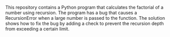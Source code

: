 This repository contains a Python program that calculates the factorial of a number using recursion. The program has a bug that causes a RecursionError when a large number is passed to the function. The solution shows how to fix the bug by adding a check to prevent the recursion depth from exceeding a certain limit.